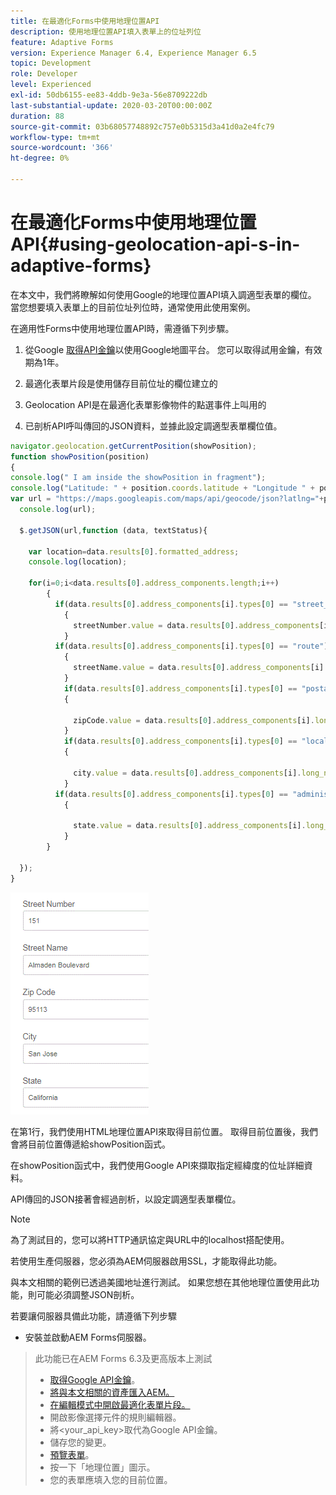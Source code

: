 ```yaml
---
title: 在最適化Forms中使用地理位置API
description: 使用地理位置API填入表單上的位址列位
feature: Adaptive Forms
version: Experience Manager 6.4, Experience Manager 6.5
topic: Development
role: Developer
level: Experienced
exl-id: 50db6155-ee83-4ddb-9e3a-56e8709222db
last-substantial-update: 2020-03-20T00:00:00Z
duration: 88
source-git-commit: 03b68057748892c757e0b5315d3a41d0a2e4fc79
workflow-type: tm+mt
source-wordcount: '366'
ht-degree: 0%

---
```


# 在最適化Forms中使用地理位置API{#using-geolocation-api-s-in-adaptive-forms}

在本文中，我們將瞭解如何使用Google的地理位置API填入調適型表單的欄位。 當您想要填入表單上的目前位址列位時，通常使用此使用案例。

在適用性Forms中使用地理位置API時，需遵循下列步驟。

1. 從Google [取得API金鑰](https://developers.google.com/maps/documentation/javascript/get-api-key)以使用Google地圖平台。 您可以取得試用金鑰，有效期為1年。

1. 最適化表單片段是使用儲存目前位址的欄位建立的

1. Geolocation API是在最適化表單影像物件的點選事件上叫用的

1. 已剖析API呼叫傳回的JSON資料，並據此設定調適型表單欄位值。

```javascript
navigator.geolocation.getCurrentPosition(showPosition);
function showPosition(position) 
{
console.log(" I am inside the showPosition in fragment");
console.log("Latitude: " + position.coords.latitude + "Longitude " + position.coords.longitude);
var url = "https://maps.googleapis.com/maps/api/geocode/json?latlng="+position.coords.latitude+","+position.coords.longitude+"&key=<your_api_key>";
  console.log(url);
  
  $.getJSON(url,function (data, textStatus){
    
    var location=data.results[0].formatted_address;
    console.log(location);
    
    for(i=0;i<data.results[0].address_components.length;i++)
        {
          if(data.results[0].address_components[i].types[0] == "street_number")
            {
              streetNumber.value = data.results[0].address_components[i].long_name;
            }
          if(data.results[0].address_components[i].types[0] == "route")
            {
              streetName.value = data.results[0].address_components[i].long_name;
            }
            if(data.results[0].address_components[i].types[0] == "postal_code")
            {
              
              zipCode.value = data.results[0].address_components[i].long_name;
            }
            if(data.results[0].address_components[i].types[0] == "locality")
            {
              
              city.value = data.results[0].address_components[i].long_name;
            }
          if(data.results[0].address_components[i].types[0] == "administrative_area_level_1")
            {
              
              state.value = data.results[0].address_components[i].long_name;
            }
        }
    
  });
}
```

![填入geoloaction api的欄位](assets/capture-4.gif)

在第1行，我們使用HTML地理位置API來取得目前位置。 取得目前位置後，我們會將目前位置傳遞給showPosition函式。

在showPosition函式中，我們使用Google API來擷取指定經緯度的位址詳細資料。

API傳回的JSON接著會經過剖析，以設定調適型表單欄位。

>[!NOTE]
>
>為了測試目的，您可以將HTTP通訊協定與URL中的localhost搭配使用。
>
>若使用生產伺服器，您必須為AEM伺服器啟用SSL，才能取得此功能。
>
>與本文相關的範例已透過美國地址進行測試。 如果您想在其他地理位置使用此功能，則可能必須調整JSON剖析。

若要讓伺服器具備此功能，請遵循下列步驟

* 安裝並啟動AEM Forms伺服器。
>此功能已在AEM Forms 6.3及更高版本上測試
>* [取得Google API金鑰](https://developers.google.com/maps/documentation/javascript/get-api-key)。
>* [將與本文相關的資產匯入AEM。](assets/geolocationapi.zip)
>* [在編輯模式中開啟最適化表單片段。](http://localhost:4502/editor.html/content/forms/af/currentaddressfragment.html)
>* 開啟影像選擇元件的規則編輯器。
>* 將&lt;your_api_key>取代為Google API金鑰。
>* 儲存您的變更。
>* [預覽表單](http://localhost:4502/content/dam/formsanddocuments/currentaddressfragment/jcr:content?wcmmode=disabled)。
>* 按一下「地理位置」圖示。
>* 您的表單應填入您的目前位置。
